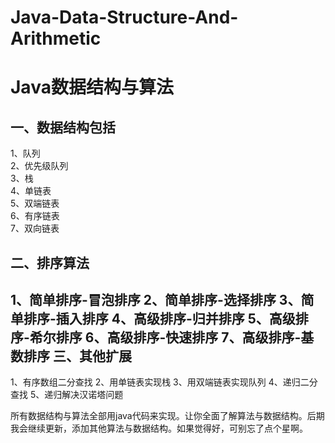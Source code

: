 # Java-Data-Structure-And-Arithmetic
Java数据结构与算法</br>
====
一、数据结构包括</br>
-------
1、队列</br>
2、优先级队列</br>
3、栈</br>
4、单链表</br>
5、双端链表</br>
6、有序链表</br>
7、双向链表</br>

二、排序算法
----------------------------------- 
1、简单排序-冒泡排序
2、简单排序-选择排序
3、简单排序-插入排序
4、高级排序-归并排序
5、高级排序-希尔排序
6、高级排序-快速排序
7、高级排序-基数排序
三、其他扩展
----------------------------------- 
1、有序数组二分查找
2、用单链表实现栈
3、用双端链表实现队列
4、递归二分查找
5、递归解决汉诺塔问题

所有数据结构与算法全部用java代码来实现。让你全面了解算法与数据结构。后期我会继续更新，添加其他算法与数据结构。如果觉得好，可别忘了点个星啊。

